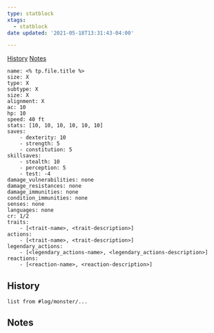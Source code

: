 ```yaml
---
type: statblock
xtags:
  - statblock
date updated: '2021-05-18T13:31:43-04:00'

---
```


<span class='nav'>[History](#History) [Notes](#Notes)</span>

```statblock
name: <% tp.file.title %>
size: X
type: X
subtype: X
size: X
alignment: X
ac: 10
hp: 10
speed: 40 ft
stats: [10, 10, 10, 10, 10, 10]
saves:
    - dexterity: 10
	- strength: 5
	- constitution: 5
skillsaves:
    - stealth: 10
	- perception: 5
	- test: -4
damage_vulnerabilities: none
damage_resistances: none
damage_immunities: none
condition_immunities: none
senses: none
languages: none
cr: 1/2
traits:
    - [<trait-name>, <trait-description>]
actions:
    - [<trait-name>, <trait-description>]
legendary_actions:
    - [<legendary_actions-name>, <legendary_actions-description>]
reactions:
    - [<reaction-name>, <reaction-description>]
```

## History

```dataview
list from #log/monster/...
```

## Notes
